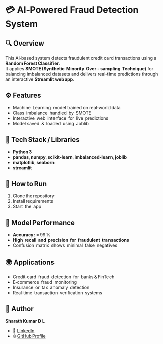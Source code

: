 # 💳 AI‑Powered Fraud Detection System

## 🔍 Overview
This AI‑based system detects fraudulent credit card transactions using a **Random Forest Classifier**.  
It applies  **SMOTE (Synthetic  Minority  Over ‑ sampling  Technique)** for balancing imbalanced datasets and delivers real‑time predictions through an interactive **Streamlit web app**.

## ⚙️ Features
- Machine  Learning  model trained on real‑world data  
- Class  imbalance  handled  by  SMOTE  
- Interactive  web  interface  for  live  predictions  
- Model  saved  &  loaded  using  Joblib  

## 🧰 Tech Stack / Libraries
- **Python 3**
- **pandas**, **numpy**, **scikit‑learn**, **imbalanced‑learn**, **joblib**  
- **matplotlib**, **seaborn**  
- **streamlit**

## 🚀 How to Run
1. Clone the repository  
2. Install requirements  
3. Start  the  app  


## 🧠 Model Performance
- **Accuracy :** ≈ 99 %  
- **High  recall  and  precision  for  fraudulent  transactions**  
- Confusion  matrix  shows  minimal  false  negatives  

## 🌍 Applications
- Credit‑card  fraud  detection  for  banks & FinTech  
- E‑commerce  fraud  monitoring  
- Insurance  or  tax  anomaly  detection  
- Real‑time  transaction  verification  systems  

## 💼 Author
**Sharath Kumar D L**  
-  🔗 [LinkedIn](www.linkedin.com/in/sharath-kumar-d-l-66894a288)
- 🌐 [GitHub Profile](https://github.com/SHARATH1gif)





